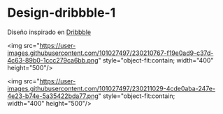 # Design-dribbble-1

Diseño inspirado en <a href="https://dribbble.com/">Dribbble</a> 


<img src="https://user-images.githubusercontent.com/101027497/230210767-f19e0ad9-c37d-4c63-89b0-1ccc279ca6bb.png"
     style="object-fit:contain;
     width="400" 
     height="500"/>
     
<img src="https://user-images.githubusercontent.com/101027497/230211029-4cde0aba-247e-4e23-b74e-5a35422bda77.png"
     style="object-fit:contain;                                                                                                              
     width="400" 
     height="500"/>
